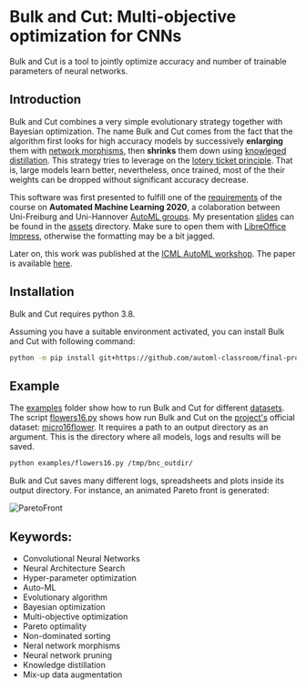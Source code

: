 # Bulk and Cut: Multi-objective optimization for CNNs

Bulk and Cut is a tool to jointly optimize accuracy and number of trainable parameters of neural networks.

## Introduction

Bulk and Cut combines a very simple evolutionary strategy together with Bayesian optimization. The name Bulk and Cut comes from the fact that the algorithm first looks for high accuracy models by successively **enlarging** them with [network morphisms][net-morph-paper], then **shrinks** them down using [knowleged distillation][know-dist-paper]. This strategy tries to leverage on the [lotery ticket principle][lot-tick-paper]. That is, large models learn better, nevertheless, once trained, most of the their weights can be dropped without significant accuracy decrease.

This software was first presented to fulfill one of the [requirements](assets/project.pdf) of the course on **Automated Machine Learning 2020**, a colaboration between Uni-Freiburg and Uni-Hannover [AutoML groups][auto-ml-org]. My presentation [slides](assets/Guilherme_Miotto-AutoML2020.odp) can be found in the [assets](assets) directory. Make sure to open them with [LibreOffice Impress][libre-office], otherwise the formatting may be a bit jagged.

Later on, this work was published at the [ICML AutoML workshop][automl-ws]. The paper is available [here][paper].

## Installation

Bulk and Cut requires python 3.8.

Assuming you have a suitable environment activated, you can install Bulk and Cut with following command:


```sh
python -m pip install git+https://github.com/automl-classroom/final-project-gui-miotto.git
```

## Example

The [examples](examples) folder show how to run Bulk and Cut for different [datasets](datasets). The script [flowers16.py](examples/flowers16.py) shows how run Bulk and Cut on the [project's](assets/project.pdf) official dataset: [micro16flower](datasets/micro16flower). It requires a path to an output directory as an argument. This is the directory where all models, logs and results will be saved.

```sh
python examples/flowers16.py /tmp/bnc_outdir/
```

Bulk and Cut saves many different logs, spreadsheets and plots inside its output directory. For instance, an animated Pareto front is generated:

![ParetoFront](assets/animated_pareto_front.gif)

## Keywords:

* Convolutional Neural Networks
* Neural Architecture Search
* Hyper-parameter optimization
* Auto-ML
* Evolutionary algorithm
* Bayesian optimization
* Multi-objective optimization
* Pareto optimality
* Non-dominated sorting
* Neral network morphisms
* Neural network pruning
* Knowledge distillation
* Mix-up data augmentation


<!-- Markdown link & img dfn's -->
[net-morph-paper]: https://arxiv.org/abs/1511.05641
[know-dist-paper]: https://arxiv.org/abs/1503.02531
[lot-tick-paper]: https://arxiv.org/abs/1803.03635
[auto-ml-org]: https://www.automl.org/
[libre-office]: https://www.libreoffice.org/
[automl-ws]: https://icml.cc/Conferences/2021/ScheduleMultitrack?event=8371
[paper]: https://openreview.net/forum?id=yEGlj93aLFY
